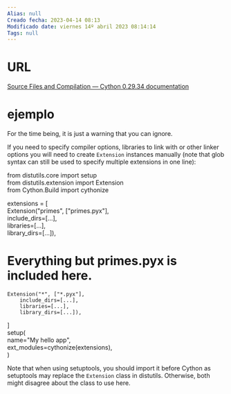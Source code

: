 ```yaml
---
Alias: null
Creado fecha: 2023-04-14 08:13
Modificado date: viernes 14º abril 2023 08:14:14
Tags: null
---
```

   
# URL   
[Source Files and Compilation — Cython 0.29.34 documentation](https://cython.readthedocs.io/en/stable/src/userguide/source_files_and_compilation.html#compilation)   
   
   
# ejemplo   
For the time being, it is just a warning that you can ignore.   
   
If you need to specify compiler options, libraries to link with or other linker options you will need to create `Extension` instances manually (note that glob syntax can still be used to specify multiple extensions in one line):   
   
from distutils.core import setup   
from distutils.extension import Extension   
from Cython.Build import cythonize   
   
extensions = [   
    Extension("primes", ["primes.pyx"],   
        include_dirs=[...],   
        libraries=[...],   
        library_dirs=[...]),   
# Everything but primes.pyx is included here.   
    Extension("*", ["*.pyx"],   
        include_dirs=[...],   
        libraries=[...],   
        library_dirs=[...]),   
]   
setup(   
    name="My hello app",   
    ext_modules=cythonize(extensions),   
)   
   
Note that when using setuptools, you should import it before Cython as setuptools may replace the `Extension` class in distutils. Otherwise, both might disagree about the class to use here.